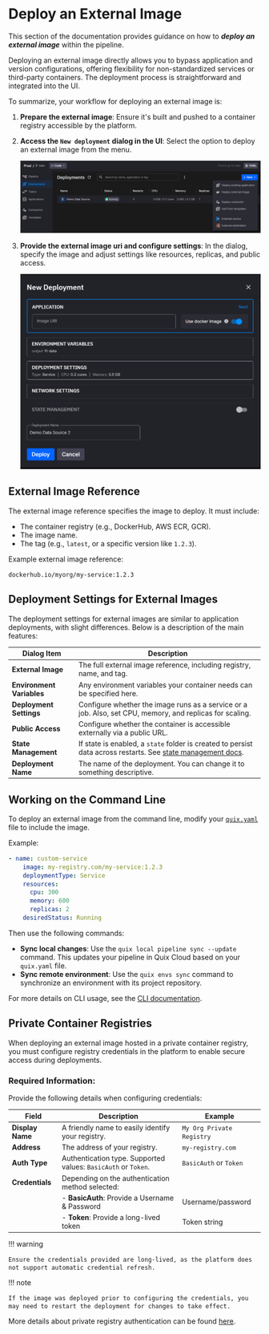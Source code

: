 
# Deploy an External Image

This section of the documentation provides guidance on how to ***deploy an external image*** within the pipeline.

Deploying an external image directly allows you to bypass application and version configurations, offering flexibility for non-standardized services or third-party containers. The deployment process is straightforward and integrated into the UI.

To summarize, your workflow for deploying an external image is:

1. **Prepare the external image**: Ensure it's built and pushed to a container registry accessible by the platform.

2. **Access the `New deployment` dialog in the UI**: Select the option to deploy an external image from the menu.

   ![Menu showing external image deployment option](../images/deploy/new-deployment-menu.png)

3. **Provide the external image uri and configure settings**: In the dialog, specify the image and adjust settings like resources, replicas, and public access.

   ![External Image Deployment settings dialog](../images/deploy/deployment-image-dialog.png)

## External Image Reference

The external image reference specifies the image to deploy. It must include:

- The container registry (e.g., DockerHub, AWS ECR, GCR).
- The image name.
- The tag (e.g., `latest`, or a specific version like `1.2.3`).

Example external image reference:

```plaintext
dockerhub.io/myorg/my-service:1.2.3
```

## Deployment Settings for External Images

The deployment settings for external images are similar to application deployments, with slight differences. Below is a description of the main features:

| Dialog Item          | Description                                                                 |
|----------------------|-----------------------------------------------------------------------------|
| **External Image**   | The full external image reference, including registry, name, and tag.      |
| **Environment Variables** | Any environment variables your container needs can be specified here.      |
| **Deployment Settings**  | Configure whether the image runs as a service or a job. Also, set CPU, memory, and replicas for scaling. |
| **Public Access**    | Configure whether the container is accessible externally via a public URL. |
| **State Management** | If state is enabled, a `state` folder is created to persist data across restarts. See [state management docs](./state-management.md). |
| **Deployment Name**  | The name of the deployment. You can change it to something descriptive.    |

## Working on the Command Line

To deploy an external image from the command line, modify your [`quix.yaml`](../quix-cli/yaml-reference/pipeline-descriptor.md) file to include the image. 

Example:

```yaml
- name: custom-service
    image: my-registry.com/my-service:1.2.3
    deploymentType: Service
    resources:
      cpu: 300
      memory: 600
      replicas: 2
    desiredStatus: Running
```

Then use the following commands:

- **Sync local changes**: Use the `quix local pipeline sync --update` command. This updates your pipeline in Quix Cloud based on your `quix.yaml` file.
- **Sync remote environment**: Use the `quix envs sync` command to synchronize an environment with its project repository.

For more details on CLI usage, see the [CLI documentation](../quix-cli/overview.md).

## Private Container Registries

When deploying an external image hosted in a private container registry, you must configure registry credentials in the platform to enable secure access during deployments.

### Required Information:

Provide the following details when configuring credentials:

| Field           | Description                                                                                           | Example                      |
|-----------------|-------------------------------------------------------------------------------------------------------|------------------------------|
| **Display Name**| A friendly name to easily identify your registry.                                                     | `My Org Private Registry`    |
| **Address**     | The address of your registry.                                                                         | `my-registry.com`            |
| **Auth Type**   | Authentication type. Supported values: `BasicAuth` or `Token`.                                        | `BasicAuth` or `Token`       |
| **Credentials** | Depending on the authentication method selected:                                                      |                              |
|                 | - **BasicAuth**: Provide a Username & Password                                                        | Username/password            |
|                 | - **Token**: Provide a long-lived token                                                               | Token string                 |

!!! warning

    Ensure the credentials provided are long-lived, as the platform does not support automatic credential refresh.

!!! note

    If the image was deployed prior to configuring the credentials, you may need to restart the deployment for changes to take effect.

More details about private registry authentication can be found [here](https://kubernetes.io/docs/tasks/configure-pod-container/pull-image-private-registry/).